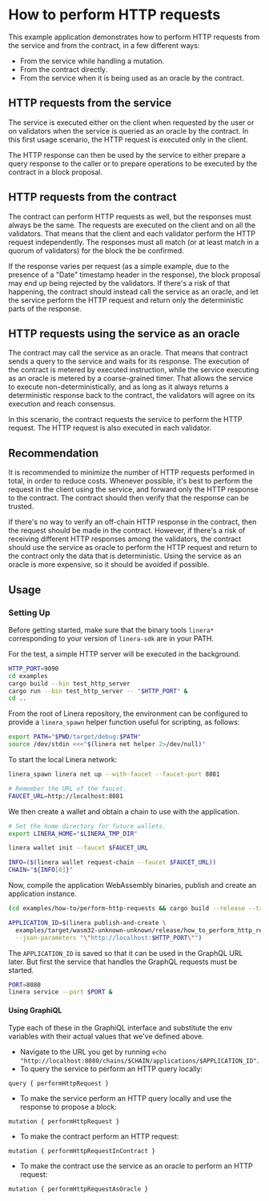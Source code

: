 # How to perform HTTP requests

This example application demonstrates how to perform HTTP requests from the service and from the
contract, in a few different ways:

- From the service while handling a mutation.
- From the contract directly.
- From the service when it is being used as an oracle by the contract.

## HTTP requests from the service

The service is executed either on the client when requested by the user or on validators when the
service is queried as an oracle by the contract. In this first usage scenario, the HTTP request is
executed only in the client.

The HTTP response can then be used by the service to either prepare a query response to the caller
or to prepare operations to be executed by the contract in a block proposal.

## HTTP requests from the contract

The contract can perform HTTP requests as well, but the responses must always be the same. The
requests are executed on the client and on all the validators. That means that the client and each
validator perform the HTTP request independently. The responses must all match (or at least match
in a quorum of validators) for the block the be confirmed.

If the response varies per request (as a simple example, due to the presence of a "Date" timestamp
header in the response), the block proposal may end up being rejected by the validators. If there's
a risk of that happening, the contract should instead call the service as an oracle, and let the
service perform the HTTP request and return only the deterministic parts of the response.

## HTTP requests using the service as an oracle

The contract may call the service as an oracle. That means that contract sends a query to the
service and waits for its response. The execution of the contract is metered by executed
instruction, while the service executing as an oracle is metered by a coarse-grained timer. That
allows the service to execute non-deterministically, and as long as it always returns a
deterministic response back to the contract, the validators will agree on its execution and reach
consensus.

In this scenario, the contract requests the service to perform the HTTP request. The HTTP request
is also executed in each validator.

## Recommendation

It is recommended to minimize the number of HTTP requests performed in total, in order to reduce
costs. Whenever possible, it's best to perform the request in the client using the service, and
forward only the HTTP response to the contract. The contract should then verify that the response
can be trusted.

If there's no way to verify an off-chain HTTP response in the contract, then the request should be
made in the contract. However, if there's a risk of receiving different HTTP responses among the
validators, the contract should use the service as oracle to perform the HTTP request and return to
the contract only the data that is deterministic. Using the service as an oracle is more expensive,
so it should be avoided if possible.

## Usage

### Setting Up

Before getting started, make sure that the binary tools `linera*` corresponding to
your version of `linera-sdk` are in your PATH.

For the test, a simple HTTP server will be executed in the background.

```bash
HTTP_PORT=9090
cd examples
cargo build --bin test_http_server
cargo run --bin test_http_server -- "$HTTP_PORT" &
cd ..
```

From the root of Linera repository, the environment can be configured to provide a `linera_spawn`
helper function useful for scripting, as follows:

```bash
export PATH="$PWD/target/debug:$PATH"
source /dev/stdin <<<"$(linera net helper 2>/dev/null)"
```

To start the local Linera network:

```bash
linera_spawn linera net up --with-faucet --faucet-port 8081

# Remember the URL of the faucet.
FAUCET_URL=http://localhost:8081
```

We then create a wallet and obtain a chain to use with the application.

```bash
# Set the home directory for future wallets.
export LINERA_HOME="$LINERA_TMP_DIR"

linera wallet init --faucet $FAUCET_URL

INFO=($(linera wallet request-chain --faucet $FAUCET_URL))
CHAIN="${INFO[0]}"
```

Now, compile the application WebAssembly binaries, publish and create an application instance.

```bash
(cd examples/how-to/perform-http-requests && cargo build --release --target wasm32-unknown-unknown)

APPLICATION_ID=$(linera publish-and-create \
  examples/target/wasm32-unknown-unknown/release/how_to_perform_http_requests_{contract,service}.wasm \
  --json-parameters "\"http://localhost:$HTTP_PORT\"")
```

The `APPLICATION_ID` is saved so that it can be used in the GraphQL URL later. But first the
service that handles the GraphQL requests must be started.

```bash
PORT=8080
linera service --port $PORT &
```

#### Using GraphiQL

Type each of these in the GraphiQL interface and substitute the env variables with their actual
values that we've defined above.

- Navigate to the URL you get by running `echo "http://localhost:8080/chains/$CHAIN/applications/$APPLICATION_ID"`.
- To query the service to perform an HTTP query locally:
```gql,uri=http://localhost:8080/chains/$CHAIN/applications/$APPLICATION_ID
query { performHttpRequest }
```
- To make the service perform an HTTP query locally and use the response to propose a block:
```gql,uri=http://localhost:8080/chains/$CHAIN/applications/$APPLICATION_ID
mutation { performHttpRequest }
```
- To make the contract perform an HTTP request:
```gql,uri=http://localhost:8080/chains/$CHAIN/applications/$APPLICATION_ID
mutation { performHttpRequestInContract }
```
- To make the contract use the service as an oracle to perform an HTTP request:
```gql,uri=http://localhost:8080/chains/$CHAIN/applications/$APPLICATION_ID
mutation { performHttpRequestAsOracle }
```

